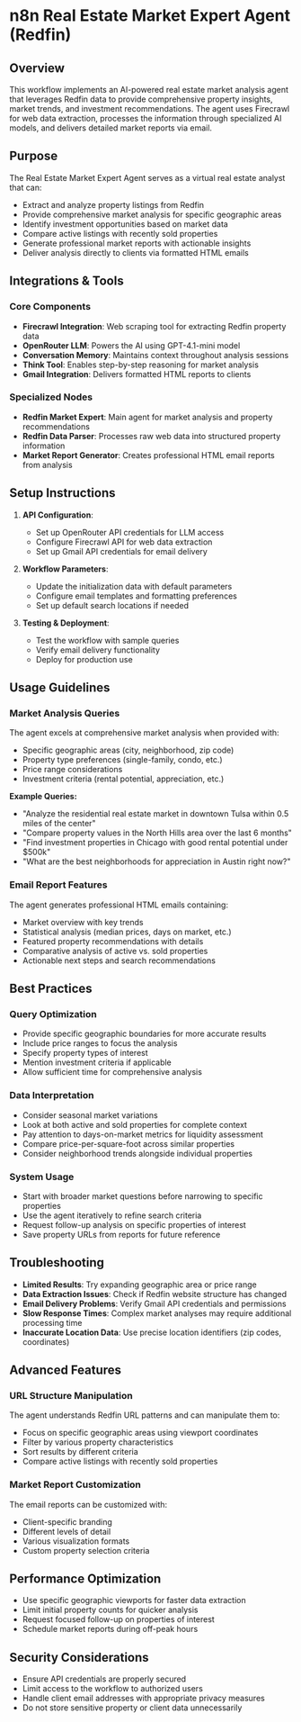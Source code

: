 # n8n Real Estate Market Expert Agent (Redfin)

## Overview

This workflow implements an AI-powered real estate market analysis agent that leverages Redfin data to provide comprehensive property insights, market trends, and investment recommendations. The agent uses Firecrawl for web data extraction, processes the information through specialized AI models, and delivers detailed market reports via email.

## Purpose

The Real Estate Market Expert Agent serves as a virtual real estate analyst that can:
- Extract and analyze property listings from Redfin
- Provide comprehensive market analysis for specific geographic areas
- Identify investment opportunities based on market data
- Compare active listings with recently sold properties
- Generate professional market reports with actionable insights
- Deliver analysis directly to clients via formatted HTML emails

## Integrations & Tools

### Core Components
- **Firecrawl Integration**: Web scraping tool for extracting Redfin property data
- **OpenRouter LLM**: Powers the AI using GPT-4.1-mini model
- **Conversation Memory**: Maintains context throughout analysis sessions
- **Think Tool**: Enables step-by-step reasoning for market analysis
- **Gmail Integration**: Delivers formatted HTML reports to clients

### Specialized Nodes
- **Redfin Market Expert**: Main agent for market analysis and property recommendations
- **Redfin Data Parser**: Processes raw web data into structured property information
- **Market Report Generator**: Creates professional HTML email reports from analysis

## Setup Instructions

1. **API Configuration**:
   - Set up OpenRouter API credentials for LLM access
   - Configure Firecrawl API for web data extraction
   - Set up Gmail API credentials for email delivery

2. **Workflow Parameters**:
   - Update the initialization data with default parameters
   - Configure email templates and formatting preferences
   - Set up default search locations if needed

3. **Testing & Deployment**:
   - Test the workflow with sample queries
   - Verify email delivery functionality
   - Deploy for production use

## Usage Guidelines

### Market Analysis Queries
The agent excels at comprehensive market analysis when provided with:
- Specific geographic areas (city, neighborhood, zip code)
- Property type preferences (single-family, condo, etc.)
- Price range considerations
- Investment criteria (rental potential, appreciation, etc.)

**Example Queries:**
- "Analyze the residential real estate market in downtown Tulsa within 0.5 miles of the center"
- "Compare property values in the North Hills area over the last 6 months"
- "Find investment properties in Chicago with good rental potential under $500k"
- "What are the best neighborhoods for appreciation in Austin right now?"

### Email Report Features
The agent generates professional HTML emails containing:
- Market overview with key trends
- Statistical analysis (median prices, days on market, etc.)
- Featured property recommendations with details
- Comparative analysis of active vs. sold properties
- Actionable next steps and search recommendations

## Best Practices

### Query Optimization
- Provide specific geographic boundaries for more accurate results
- Include price ranges to focus the analysis
- Specify property types of interest
- Mention investment criteria if applicable
- Allow sufficient time for comprehensive analysis

### Data Interpretation
- Consider seasonal market variations
- Look at both active and sold properties for complete context
- Pay attention to days-on-market metrics for liquidity assessment
- Compare price-per-square-foot across similar properties
- Consider neighborhood trends alongside individual properties

### System Usage
- Start with broader market questions before narrowing to specific properties
- Use the agent iteratively to refine search criteria
- Request follow-up analysis on specific properties of interest
- Save property URLs from reports for future reference

## Troubleshooting

- **Limited Results**: Try expanding geographic area or price range
- **Data Extraction Issues**: Check if Redfin website structure has changed
- **Email Delivery Problems**: Verify Gmail API credentials and permissions
- **Slow Response Times**: Complex market analyses may require additional processing time
- **Inaccurate Location Data**: Use precise location identifiers (zip codes, coordinates)

## Advanced Features

### URL Structure Manipulation
The agent understands Redfin URL patterns and can manipulate them to:
- Focus on specific geographic areas using viewport coordinates
- Filter by various property characteristics
- Sort results by different criteria
- Compare active listings with recently sold properties

### Market Report Customization
The email reports can be customized with:
- Client-specific branding
- Different levels of detail
- Various visualization formats
- Custom property selection criteria

## Performance Optimization

- Use specific geographic viewports for faster data extraction
- Limit initial property counts for quicker analysis
- Request focused follow-up on properties of interest
- Schedule market reports during off-peak hours

## Security Considerations

- Ensure API credentials are properly secured
- Limit access to the workflow to authorized users
- Handle client email addresses with appropriate privacy measures
- Do not store sensitive property or client data unnecessarily 